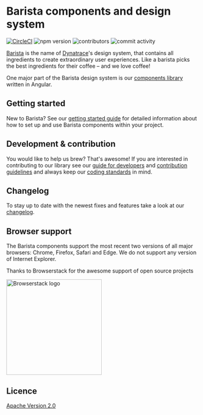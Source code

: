 # Barista components and design system

[![CircleCI](https://circleci.com/gh/dynatrace-oss/barista/tree/master.svg?style=svg)](https://circleci.com/gh/dynatrace-oss/barista/tree/master)
![npm version](https://img.shields.io/npm/v/@dynatrace/barista-components)
![contributors](https://img.shields.io/github/contributors/dynatrace-oss/barista)
![commit activity](https://img.shields.io/github/commit-activity/w/dynatrace-oss/barista)

[Barista](https://barista.dynatrace.com) is the name of
[Dynatrace](https://www.dynatrace.com)'s design system, that contains all
ingredients to create extraordinary user experiences. Like a barista picks the
best ingredients for their coffee – and we love coffee!

One major part of the Barista design system is our
[components library](https://github.com/dynatrace-oss/barista/tree/master/components)
written in Angular.

## Getting started

New to Barista? See our
[getting started guide](https://github.com/dynatrace-oss/barista/blob/master/documentation/getting-started.md)
for detailed information about how to set up and use Barista components within
your project.

## Development & contribution

You would like to help us brew? That's awesome! If you are interested in
contributing to our library see our
[guide for developers](https://github.com/dynatrace-oss/barista/blob/master/DEVELOPMENT.md)
and
[contribution guidelines](https://github.com/dynatrace-oss/barista/blob/master/CONTRIBUTING.md)
and always keep our
[coding standards](https://github.com/dynatrace-oss/barista/blob/master/CODING_STANDARDS.md)
in mind.

## Changelog

To stay up to date with the newest fixes and features take a look at our
[changelog](https://github.com/dynatrace-oss/barista/blob/master/CHANGELOG.md).

## Browser support

The Barista components support the most recent two versions of all major
browsers: Chrome, Firefox, Safari and Edge. We do not support any version of
Internet Explorer.

Thanks to Browserstack for the awesome support of open source projects

<a href="https://www.browserstack.com/" rel="nofollow"><img src="https://user-images.githubusercontent.com/2905693/69604517-fe9cb400-101d-11ea-867c-95b16cf60368.png" alt="Browserstack logo" width="250px"></a>

## Licence

[Apache Version 2.0](https://github.com/dynatrace-oss/barista/blob/master/LICENSE)
